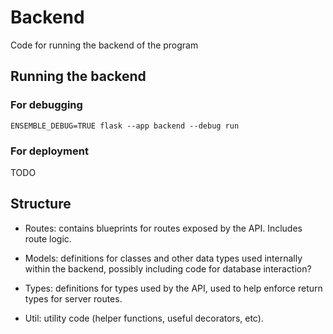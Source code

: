
# Backend

Code for running the backend of the program

## Running the backend

### For debugging

`ENSEMBLE_DEBUG=TRUE flask --app backend --debug run`

### For deployment

TODO

## Structure

* Routes: contains blueprints for routes exposed by the API. Includes route
  logic.

* Models: definitions for classes and other data types used internally within
  the backend, possibly including code for database interaction?

* Types: definitions for types used by the API, used to help enforce return
  types for server routes.

* Util: utility code (helper functions, useful decorators, etc).

